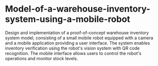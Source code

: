 # Model-of-a-warehouse-inventory-system-using-a-mobile-robot

Design and implementation of a proof-of-concept warehouse inventory system model, consisting of a small mobile robot equipped with a camera and a mobile application providing a user interface. The system enables inventory verification using the robot's vision system with QR code recognition. The mobile interface allows users to control the robot's operations and monitor stock levels.
